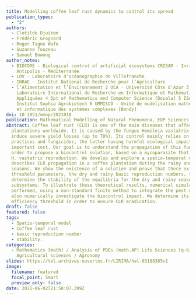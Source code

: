 ```yaml
---
title: Modelling coffee leaf rust dynamics to control its spread
publication_types:
  - "2"
authors:
  - Clotilde Djuikem
  - Frédéric Grognard
  - Roger Tagne Wafo
  - Suzanne Touzeau
  - Samuel Bowong
author_notes:
  - BIOCORE - Biological control of artificial ecosystems CRISAM - Inria Sophia
    Antipolis - Méditerranée
  - LOV - Laboratoire d'océanographie de Villefranche
  - INRAE - Institut National de Recherche pour l’Agriculture
  - l’Alimentation et l’Environnement 2 UCA - Université Côte d'Azur 3 LIRIMA -
    Laboratoire International de Recherche en Informatique et Mathématiques
    Appliquées 4 Dpt of Mathematics and Computer Science [Douala] 5 ISA -
    Institut Sophia Agrobiotech 6 UMMISCO - Unité de modélisation mathématique
    et informatique des systèmes complexes [Bondy]
doi: 10.1051/mmnp/2021018
publication: Mathematical Modelling of Natural Phenomena, EDP Sciences
abstract: Coffee leaf rust (CLR) is one of the main diseases that affect coffee
  plantations worldwide. It is caused by the fungus Hemileia vastatrix. Damages
  induce severe yield losses (up to 70%). Its control mainly relies on cultural
  practices and fungicides, the latter having harmful ecological impact and
  important cost. Our goal is to understand the propagation of this fungus in
  order to propose a biocontrol solution, based on a mycoparasite that inhibits
  H. vastatrix reproduction. We develop and explore a spatio-temporal model that
  describes CLR propagation in a coffee plantation during the rainy and dry
  seasons. We show the existence of a solution and prove that there exists two
  threshold parameters, the dry and rainy basic reproduction numbers, that
  determine the stability of the equilibria for the dry and rainy season
  subsystems. To illustrate these theoretical results, numerical simulations are
  performed, using a non-standard finite method to integrate the pest model. We
  also numerically investigate the biocontrol impact. We determine its
  efficiency threshold in order to ensure CLR eradication.
draft: false
featured: false
tags:
  - Spatio-temporal model
  - Coffee leaf rust
  - basic reproduction number
  - stability.
categories:
  - Mathematics [math] / Analysis of PDEs [math.AP] Life Sciences [q-bio] /
    Agricultural sciences / Agronomy
slides: https://tel.archives-ouvertes.fr/LIRIMA/hal-03188365v1
image:
  filename: featured
  focal_point: Smart
  preview_only: false
date: 2021-06-02T21:58:07.399Z
---
```

